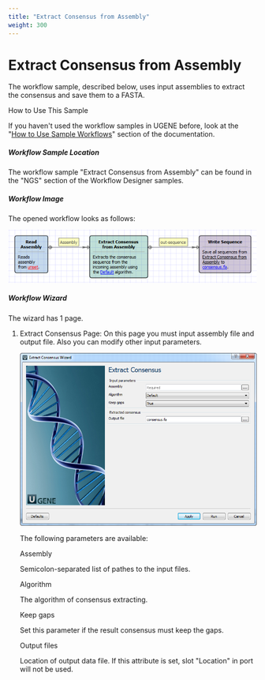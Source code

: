 ```yaml
---
title: "Extract Consensus from Assembly"
weight: 300
---
```



# Extract Consensus from Assembly

The workflow sample, described below, uses input assemblies to extract the consensus and save them to a FASTA.

How to Use This Sample

If you haven't used the workflow samples in UGENE before, look at the "[How to Use Sample Workflows](../../introduction/how-to-use-sample-workflows)" section of the documentation.

##### Workflow Sample Location

The workflow sample "Extract Consensus from Assembly" can be found in the "NGS" section of the Workflow Designer samples.

##### Workflow Image

The opened workflow looks as follows:


![](/images/65930342/65930343.png)

##### Workflow Wizard

The wizard has 1 page.

1.  Extract Consensus Page: On this page you must input assembly file and output file. Also you can modify other input parameters.


    ![](/images/65930342/65930344.png)

     The following parameters are available:

    Assembly

    Semicolon-separated list of pathes to the input files.

    Algorithm

    The algorithm of consensus extracting.

    Keep gaps

    Set this parameter if the result consensus must keep the gaps.

    Output files

    Location of output data file. If this attribute is set, slot "Location" in port will not be used.
